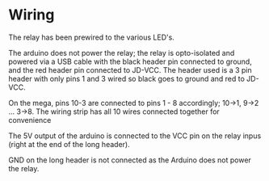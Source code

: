 # Wiring

The relay has been prewired to the various LED's.

The arduino does not power the relay; the relay is opto-isolated and powered via a USB cable with the black header pin connected to ground, and the red header pin connected to JD-VCC. 
The header used is a 3 pin header with only pins 1 and 3 wired so black goes to ground and red to JD-VCC. 

On the mega, pins 10-3 are connected to pins 1 - 8 accordingly; 10->1, 9->2 ... 3->8. The wiring strip has all 10 wires connected together for convenience

The 5V output of the arduino is connected to the VCC pin on the relay inpus (right at the end of the long header).

GND on the long header is not connected as the Arduino does not power the relay.
